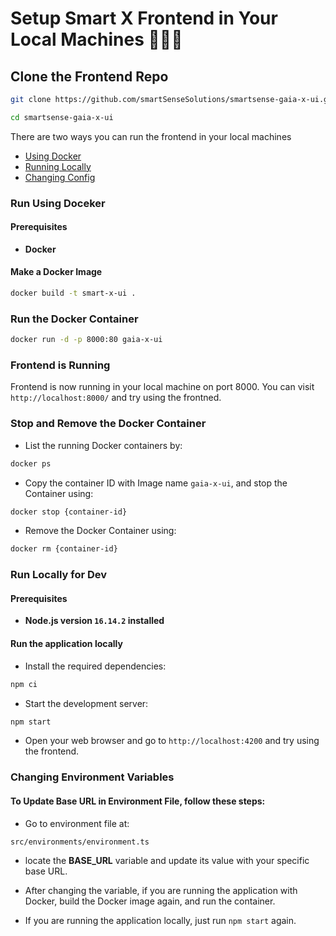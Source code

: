 # Setup Smart X Frontend in Your Local Machines 🧑🏻‍💻

## Clone the Frontend Repo

```sh
git clone https://github.com/smartSenseSolutions/smartsense-gaia-x-ui.git
```

```sh
cd smartsense-gaia-x-ui
```

There are two ways you can run the frontend in your local machines

-   [Using Docker](#run-using-doceker)
-   [Running Locally](#run-locally-for-dev)
-   [Changing Config](#changing-environment-variables)

### Run Using Doceker

#### Prerequisites

-   **Docker**

#### Make a Docker Image

```sh
docker build -t smart-x-ui .
```

### Run the Docker Container

```sh
docker run -d -p 8000:80 gaia-x-ui
```

### Frontend is Running

Frontend is now running in your local machine on port 8000. You can visit `http://localhost:8000/` and try using the frontned.

### Stop and Remove the Docker Container

-   List the running Docker containers by:

```sh
docker ps
```

-   Copy the container ID with Image name `gaia-x-ui`, and stop the Container using:

```sh
docker stop {container-id}
```

-   Remove the Docker Container using:

```sh
docker rm {container-id}
```

### Run Locally for Dev

#### Prerequisites

-   **Node.js version `16.14.2` installed**

#### Run the application locally

-   Install the required dependencies:

```bash
npm ci
```

-   Start the development server:

```bash
npm start
```

-   Open your web browser and go to `http://localhost:4200` and try using the frontend.

### Changing Environment Variables

#### To Update Base URL in Environment File, follow these steps:

-   Go to environment file at:

```bash
src/environments/environment.ts
```

-   locate the **BASE_URL** variable and update its value with your specific base URL.

-   After changing the variable, if you are running the application with Docker, build the Docker image again, and run the container.

-   If you are running the application locally, just run `npm start` again.
